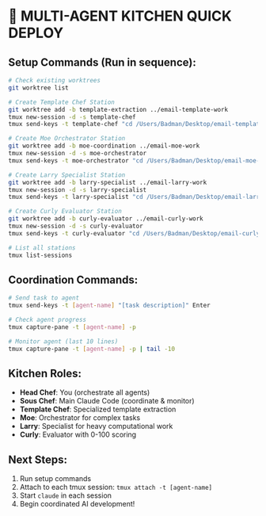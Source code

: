 # 🍳 MULTI-AGENT KITCHEN QUICK DEPLOY

## Setup Commands (Run in sequence):

```bash
# Check existing worktrees
git worktree list

# Create Template Chef Station
git worktree add -b template-extraction ../email-template-work
tmux new-session -d -s template-chef
tmux send-keys -t template-chef "cd /Users/Badman/Desktop/email-template-work" Enter

# Create Moe Orchestrator Station  
git worktree add -b moe-coordination ../email-moe-work
tmux new-session -d -s moe-orchestrator
tmux send-keys -t moe-orchestrator "cd /Users/Badman/Desktop/email-moe-work" Enter

# Create Larry Specialist Station
git worktree add -b larry-specialist ../email-larry-work  
tmux new-session -d -s larry-specialist
tmux send-keys -t larry-specialist "cd /Users/Badman/Desktop/email-larry-work" Enter

# Create Curly Evaluator Station
git worktree add -b curly-evaluator ../email-curly-work
tmux new-session -d -s curly-evaluator  
tmux send-keys -t curly-evaluator "cd /Users/Badman/Desktop/email-curly-work" Enter

# List all stations
tmux list-sessions
```

## Coordination Commands:

```bash
# Send task to agent
tmux send-keys -t [agent-name] "[task description]" Enter

# Check agent progress  
tmux capture-pane -t [agent-name] -p

# Monitor agent (last 10 lines)
tmux capture-pane -t [agent-name] -p | tail -10
```

## Kitchen Roles:
- **Head Chef**: You (orchestrate all agents)
- **Sous Chef**: Main Claude Code (coordinate & monitor)  
- **Template Chef**: Specialized template extraction
- **Moe**: Orchestrator for complex tasks
- **Larry**: Specialist for heavy computational work
- **Curly**: Evaluator with 0-100 scoring

## Next Steps:
1. Run setup commands
2. Attach to each tmux session: `tmux attach -t [agent-name]`
3. Start `claude` in each session
4. Begin coordinated AI development!